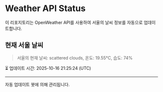 
# Weather API Status

이 리포지토리는 OpenWeather API를 사용하여 서울의 날씨 정보를 자동으로 업데이트합니다.

## 현재 서울 날씨
> 서울의 현재 날씨: scattered clouds, 온도: 19.55°C, 습도: 74%

⏳ 업데이트 시간: 2025-10-16 21:25:24 (UTC)

---
자동 업데이트 봇에 의해 관리됩니다.
